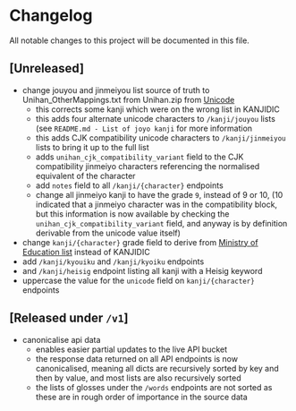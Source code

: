 # Changelog

All notable changes to this project will be documented in this file.

## [Unreleased]
- change jouyou and jinmeiyou list source of truth to Unihan_OtherMappings.txt from Unihan.zip from [Unicode](https://www.unicode.org/versions/components-15.0.0.html)
    - this corrects some kanji which were on the wrong list in KANJIDIC
    - this adds four alternate unicode characters to `/kanji/jouyou` lists (see
      `README.md - List of joyo kanji` for more information
    - this adds CJK compatibility unicode characters to `/kanji/jinmeiyou` lists to bring it up to the full list
    - adds `unihan_cjk_compatibility_variant` field to the CJK compatibility
      jinmeiyo characters referencing the normalised equivalent of the
      character
    - add `notes` field to all `/kanji/{character}` endpoints
    - change all jinmeiyo kanji to have the grade `9`, instead of 9 or 10, (10
      indicated that a jinmeiyo character was in the compatibility block, but
      this information is now available by checking the
      `unihan_cjk_compatibility_variant` field, and anyway is by definition
      derivable from the unicode value itself)
- change `kanji/{character}` grade field to derive from [Ministry of Education list](https://www.mext.go.jp/a_menu/shotou/new-cs/youryou/syo/koku/001.htm) instead of KANJIDIC
- add `/kanji/kyouiku` and `/kanji/kyoiku` endpoints
- and `/kanji/heisig` endpoint listing all kanji with a Heisig keyword
- uppercase the value for the `unicode` field on `kanji/{character}` endpoints

## [Released under `/v1`]
- canonicalise api data
    - enables easier partial updates to the live API bucket
    - the response data returned on all API endpoints is now canonicalised,
      meaning all dicts are recursively sorted by key and then by value, and
      most lists are also recursively sorted
    - the lists of glosses under the `/words` endpoints are not sorted as these
      are in rough order of importance in the source data
